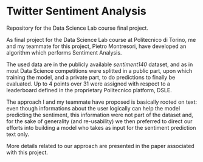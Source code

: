 # Twitter Sentiment Analysis
Repository for the Data Science Lab course final project. 

As final project for the Data Science Lab course at Politecnico di Torino, me and my teammate for this project, Pietro Montresori, have developed an algorithm which performs Sentiment Analysis. 

The used data are in the publicly available *sentiment140* dataset, and as in most Data Science competitions were splitted in a public part, upon which training the model, and a private part, to do predictions to finally be evaluated. Up to 4 points over 31 were assigned with respect to a leaderboard defined in the proprietary Politecnico platform, DSLE. 

The approach I and my teammate have proposed is basically rooted on text: even though informations about the user logically can help the model predicting the sentiment, this information were not part of the dataset and, for the sake of generality (and re-usability) we then preferred to direct our efforts into building a model who takes as input for the sentiment prediction text only. 

More details related to our approach are presented in the paper associated with this project. 

